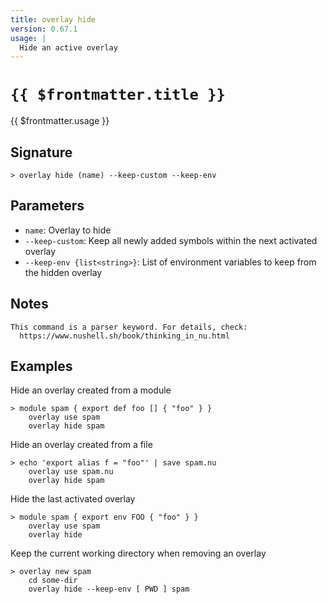 ```yaml
---
title: overlay hide
version: 0.67.1
usage: |
  Hide an active overlay
---
```


# <code>{{ $frontmatter.title }}</code>

<div style='white-space: pre-wrap;'>{{ $frontmatter.usage }}</div>

## Signature

```> overlay hide (name) --keep-custom --keep-env```

## Parameters

 -  `name`: Overlay to hide
 -  `--keep-custom`: Keep all newly added symbols within the next activated overlay
 -  `--keep-env {list<string>}`: List of environment variables to keep from the hidden overlay

## Notes
```text
This command is a parser keyword. For details, check:
  https://www.nushell.sh/book/thinking_in_nu.html
```
## Examples

Hide an overlay created from a module
```shell
> module spam { export def foo [] { "foo" } }
    overlay use spam
    overlay hide spam
```

Hide an overlay created from a file
```shell
> echo 'export alias f = "foo"' | save spam.nu
    overlay use spam.nu
    overlay hide spam
```

Hide the last activated overlay
```shell
> module spam { export env FOO { "foo" } }
    overlay use spam
    overlay hide
```

Keep the current working directory when removing an overlay
```shell
> overlay new spam
    cd some-dir
    overlay hide --keep-env [ PWD ] spam
```
